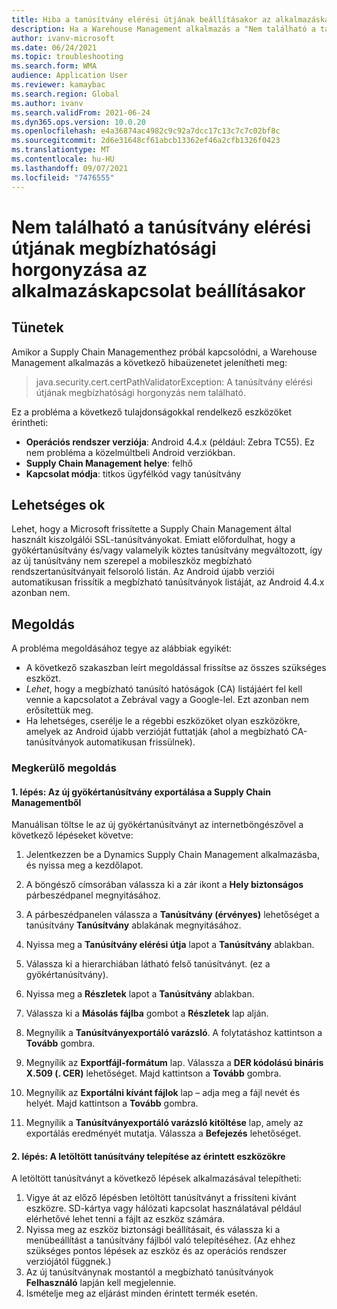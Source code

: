 ```yaml
---
title: Hiba a tanúsítvány elérési útjának beállításakor az alkalmazáskapcsolatban
description: Ha a Warehouse Management alkalmazás a "Nem található a tanúsítvány elérési útjának megbízhatósági horgonyzása" hibát jeleníti meg, akkor ezen a lapon oldhatja meg, illetve kerülheti meg a problémát.
author: ivanv-microsoft
ms.date: 06/24/2021
ms.topic: troubleshooting
ms.search.form: WMA
audience: Application User
ms.reviewer: kamaybac
ms.search.region: Global
ms.author: ivanv
ms.search.validFrom: 2021-06-24
ms.dyn365.ops.version: 10.0.20
ms.openlocfilehash: e4a36874ac4982c9c92a7dcc17c13c7c7c02bf8c
ms.sourcegitcommit: 2d6e31648cf61abcb13362ef46a2cfb1326f0423
ms.translationtype: MT
ms.contentlocale: hu-HU
ms.lasthandoff: 09/07/2021
ms.locfileid: "7476555"
---
```

# <a name="trust-anchor-for-certification-path-not-found-when-setting-up-app-connection"></a>Nem található a tanúsítvány elérési útjának megbízhatósági horgonyzása az alkalmazáskapcsolat beállításakor

## <a name="symptoms"></a>Tünetek

Amikor a Supply Chain Managementhez próbál kapcsolódni, a Warehouse Management alkalmazás a következő hibaüzenetet jelenítheti meg:

> java.security.cert.certPathValidatorException: A tanúsítvány elérési útjának megbízhatósági horgonyzás nem található.

Ez a probléma a következő tulajdonságokkal rendelkező eszközöket érintheti:

- **Operációs rendszer verziója**: Android 4.4.x (például: Zebra TC55). Ez nem probléma a közelmúltbeli Android verziókban.
- **Supply Chain Management helye**: felhő
- **Kapcsolat módja**: titkos ügyfélkód vagy tanúsítvány

## <a name="possible-cause"></a>Lehetséges ok

Lehet, hogy a Microsoft frissítette a Supply Chain Management által használt kiszolgálói SSL-tanúsítványokat. Emiatt előfordulhat, hogy a gyökértanúsítvány és/vagy valamelyik köztes tanúsítvány megváltozott, így az új tanúsítvány nem szerepel a mobileszköz megbízható rendszertanúsítványait felsoroló listán. Az Android újabb verziói automatikusan frissítik a megbízható tanúsítványok listáját, az Android 4.4.x azonban nem.

## <a name="resolution"></a>Megoldás

A probléma megoldásához tegye az alábbiak egyikét:

- A következő szakaszban leírt megoldással frissítse az összes szükséges eszközt.
- *Lehet*, hogy a megbízható tanúsító hatóságok (CA) listájáért fel kell vennie a kapcsolatot a Zebrával vagy a Google-lel. Ezt azonban nem erősítettük meg.
- Ha lehetséges, cserélje le a régebbi eszközöket olyan eszközökre, amelyek az Android újabb verzióját futtatják (ahol a megbízható CA-tanúsítványok automatikusan frissülnek).

### <a name="workaround"></a>Megkerülő megoldás

#### <a name="step-1-export-the-new-root-certificate-from-supply-chain-management"></a>1. lépés: Az új gyökértanúsítvány exportálása a Supply Chain Managementből

Manuálisan töltse le az új gyökértanúsítványt az internetböngészővel a következő lépéseket követve:

1. Jelentkezzen be a Dynamics Supply Chain Management alkalmazásba, és nyissa meg a kezdőlapot.

1. A böngésző címsorában válassza ki a zár ikont a **Hely biztonságos** párbeszédpanel megnyitásához.
1. A párbeszédpanelen válassza a **Tanúsítvány (érvényes)** lehetőséget a tanúsítvány **Tanúsítvány** ablakának megnyitásához.
1. Nyissa meg a **Tanúsítvány elérési útja** lapot a **Tanúsítvány** ablakban.
1. Válassza ki a hierarchiában látható felső tanúsítványt. (ez a gyökértanúsítvány).
1. Nyissa meg a **Részletek** lapot a **Tanúsítvány** ablakban.
1. Válassza ki a **Másolás fájlba** gombot a **Részletek** lap alján.
1. Megnyílik a **Tanúsítványexportáló varázsló**. A folytatáshoz kattintson a **Tovább** gombra.
1. Megnyílik az **Exportfájl-formátum** lap. Válassza a **DER kódolású bináris X.509 (. CER)** lehetőséget. Majd kattintson a **Tovább** gombra.
1. Megnyílik az **Exportálni kívánt fájlok** lap – adja meg a fájl nevét és helyét. Majd kattintson a **Tovább** gombra.
1. Megnyílik a **Tanúsítványexportáló varázsló kitöltése** lap, amely az exportálás eredményét mutatja. Válassza a **Befejezés** lehetőséget.

#### <a name="step-2-install-the-downloaded-certificate-onto-the-affected-devices"></a>2. lépés: A letöltött tanúsítvány telepítése az érintett eszközökre

A letöltött tanúsítványt a következő lépések alkalmazásával telepítheti:

1. Vigye át az előző lépésben letöltött tanúsítványt a frissíteni kívánt eszközre. SD-kártya vagy hálózati kapcsolat használatával például elérhetővé lehet tenni a fájlt az eszköz számára.
1. Nyissa meg az eszköz biztonsági beállításait, és válassza ki a menübeállítást a tanúsítvány fájlból való telepítéséhez. (Az ehhez szükséges pontos lépések az eszköz és az operációs rendszer verziójától függnek.)
1. Az új tanúsítványnak mostantól a megbízható tanúsítványok **Felhasználó** lapján kell megjelennie.
1. Ismételje meg az eljárást minden érintett termék esetén.
